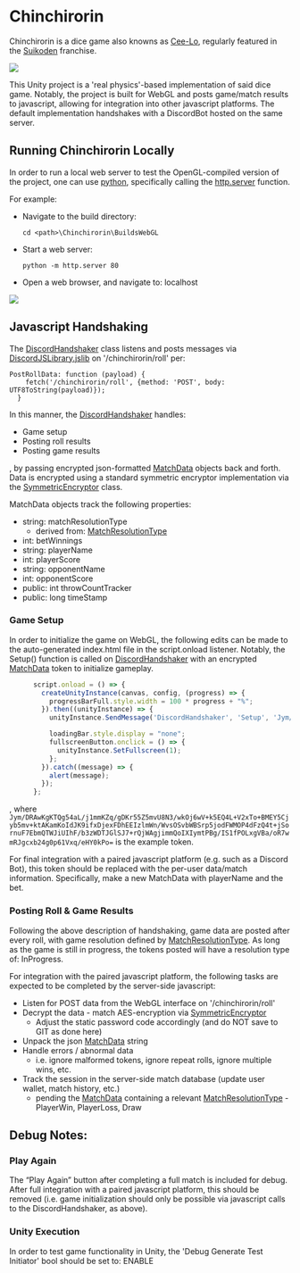 # Chinchirorin

Chinchirorin is a dice game also knowns as [Cee-Lo](https://en.wikipedia.org/wiki/Cee-lo), regularly featured in the [Suikoden](https://en.wikipedia.org/wiki/Suikoden) franchise.

![](/DocResources/Chinchirorin.png)

This Unity project is a 'real physics'-based implementation of said dice game.  Notably, the project is built for WebGL and posts game/match results to javascript, allowing for integration into other javascript platforms.  The default implementation handshakes with a DiscordBot hosted on the same server.

## Running Chinchirorin Locally

In order to run a local web server to test the OpenGL-compiled version of the project, one can use [python](), specifically calling the [http.server](https://docs.python.org/3/library/http.server.html) function. 

For example:
* Navigate to the build directory:

    ```cd <path>\Chinchirorin\BuildsWebGL```

* Start a web server:

    ```python -m http.server 80```

* Open a web browser, and navigate to: localhost

![](/DocResources/ChinchirorinInFirefox.png)

## Javascript Handshaking

The [DiscordHandshaker](/Assets/Scripts/Utility/DiscordHandshaker.cs) class listens and posts messages via [DiscordJSLibrary.jslib](/Assets/Plugins/DiscordJSLibrary.jslib) on '/chinchirorin/roll' per:
```
PostRollData: function (payload) {
    fetch('/chinchirorin/roll', {method: 'POST', body: UTF8ToString(payload)});
  }
```

In this manner, the [DiscordHandshaker](/Assets/Scripts/Utility/DiscordHandshaker.cs) handles:
* Game setup 
* Posting roll results
* Posting game results

, by passing encrypted json-formatted [MatchData](/Assets/Scripts/Score/MatchData.cs) objects back and forth.  Data is encrypted using a standard symmetric encryptor implementation via the [SymmetricEncryptor](/Assets/Scripts/Utility/SymmetricEncryptor.cs) class.

MatchData objects track the following properties:
* string:  matchResolutionType
    * derived from: [MatchResolutionType](/Assets/Scripts//Score/MatchResolutionType.cs)
* int: betWinnings
* string:  playerName
* int: playerScore
* string:  opponentName
* int: opponentScore
* public: int throwCountTracker
* public: long timeStamp

### Game Setup

In order to initialize the game on WebGL, the following edits can be made to the auto-generated index.html file in the script.onload listener.  Notably, the Setup() function is called on [DiscordHandshaker](/Assets/Scripts/Utility/DiscordHandshaker.cs) with an encrypted [MatchData](/Assets/Scripts/Score/MatchData.cs) token to initialize gameplay.

```js
      script.onload = () => {
        createUnityInstance(canvas, config, (progress) => {
          progressBarFull.style.width = 100 * progress + "%";
        }).then((unityInstance) => {
          unityInstance.SendMessage('DiscordHandshaker', 'Setup', 'Jym/DRAwKgKTQg54aL/j1mmKZq/gDKr55Z5mvU8N3/wkOj6wV+k5EQ4L+V2xTo+BMEY5Cjyb5mv+ktAKamKoIdJK9ifxDjexFDhEEIzlmWn/WvsOSvbWBSrp5jodFWMOP4dFzQ4t+jSornuF7EbmQTWJiUIhF/b3zWDTJGlSJ7+rQjWAgjimmQoIXIymtPBg/IS1fPOLxgVBa/oR7wmRJgcxb24g0p61Vxq/eHY0kPo=');

          loadingBar.style.display = "none";
          fullscreenButton.onclick = () => {
            unityInstance.SetFullscreen(1);
          };
        }).catch((message) => {
          alert(message);
        });
      };
```
, where `Jym/DRAwKgKTQg54aL/j1mmKZq/gDKr55Z5mvU8N3/wkOj6wV+k5EQ4L+V2xTo+BMEY5Cjyb5mv+ktAKamKoIdJK9ifxDjexFDhEEIzlmWn/WvsOSvbWBSrp5jodFWMOP4dFzQ4t+jSornuF7EbmQTWJiUIhF/b3zWDTJGlSJ7+rQjWAgjimmQoIXIymtPBg/IS1fPOLxgVBa/oR7wmRJgcxb24g0p61Vxq/eHY0kPo=` is the example token.

For final integration with a paired javascript platform (e.g. such as a Discord Bot), this token should be replaced with the per-user data/match information.  Specifically, make a new MatchData with playerName and the bet.

### Posting Roll & Game Results

Following the above description of handshaking, game data are posted after every roll, with game resolution defined by [MatchResolutionType](/Assets/Scripts//Score/MatchResolutionType.cs).  As long as the game is still in progress, the tokens posted will have a resolution type of:  InProgress.

For integration with the paired javascript platform, the following tasks are expected to be completed by the server-side javascript:

* Listen for POST data from the WebGL interface on '/chinchirorin/roll'
* Decrypt the data - match AES-encryption via [SymmetricEncryptor](/Assets/Scripts/Utility/SymmetricEncryptor.cs)
    * Adjust the static password code accordingly (and do NOT save to GIT as done here)
* Unpack the json [MatchData](/Assets/Scripts/Score/MatchData.cs) string
* Handle errors / abnormal data
    * i.e. ignore malformed tokens, ignore repeat rolls, ignore multiple wins, etc.
* Track the session in the server-side match database (update user wallet, match history, etc.)
    * pending the [MatchData](/Assets/Scripts/Score/MatchData.cs) containing a relevant [MatchResolutionType](/Assets/Scripts//Score/MatchResolutionType.cs) - PlayerWin, PlayerLoss, Draw

## Debug Notes:

### Play Again

The “Play Again” button after completing a full match is included for debug.  After full integration with a paired javascript platform, this should be removed (i.e. game initialization should only be possible via javascript calls to the DiscordHandshaker, as above).

### Unity Execution

In order to test game functionality in Unity, the 'Debug Generate Test Initiator' bool should be set to:  ENABLE
